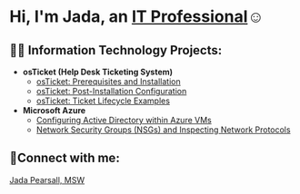 <h1>Hi, I'm Jada, an <a href="https://linkedin.com/in/jada-pearsall-msw">IT Professional</a>☺</h1>

<h2>👨‍💻 Information Technology Projects:</h2>

- <b>osTicket (Help Desk Ticketing System)</b>
  - [osTicket: Prerequisites and Installation](https://github.com/jadapearsall/osticket-prereqs)
  - [osTicket: Post-Installation Configuration](https://github.com/jadapearsall/post-install-config)
  - [osTicket: Ticket Lifecycle Examples](https://github.com/jadapearsall/ticket-lifecycle)
- <b>Microsoft Azure</b>
  - [Configuring  Active Directory within Azure VMs](https://github.com/jadapearsall/configure-ad)
  - [Network Security Groups (NSGs) and Inspecting Network Protocols](https://github.com/jadapearsall/azure-network-protocols)

<h2>🤳Connect with me:</h2>




[linkedin]: https://linkedin.com/in/jada-pearsall-msw
<div class="badge-base LI-profile-badge" data-locale="en_US" data-size="medium" data-theme="light" data-type="VERTICAL" data-vanity="jada-pearsall-msw-661a96196" data-version="v1"><a class="badge-base__link LI-simple-link" href="https://www.linkedin.com/in/jada-pearsall-msw-661a96196?trk=profile-badge">Jada Pearsall, MSW</a></div>
              

